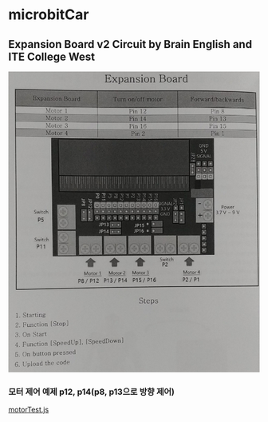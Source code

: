 # microbitCar

## Expansion Board v2 Circuit by Brain English and ITE College West  
![](https://github.com/mtinet/microbitCar/blob/master/image/20180612_161643.jpg?raw=true)


### 모터 제어 예제 p12, p14(p8, p13으로 방향 제어)  
[motorTest.js](https://github.com/mtinet/microbitCar/blob/master/code/motorTest.js)
